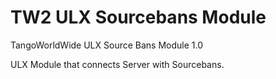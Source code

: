 # TW2 ULX Sourcebans Module

TangoWorldWide ULX Source Bans Module 1.0

ULX Module that connects Server with Sourcebans.
